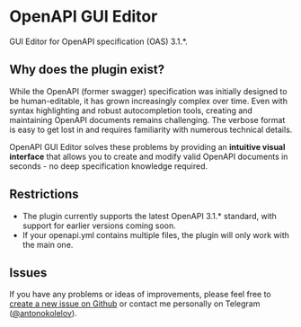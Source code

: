 OpenAPI GUI Editor
========================

<!-- Plugin description -->
GUI Editor for OpenAPI specification (OAS) 3.1.*.

## Why does the plugin exist?

While the OpenAPI (former swagger) specification was initially designed to be human-editable, it has grown increasingly complex over time. Even with syntax highlighting and robust autocompletion tools, creating and maintaining OpenAPI documents remains challenging. The verbose format is easy to get lost in and requires familiarity with numerous technical details.

OpenAPI GUI Editor solves these problems by providing an **intuitive visual interface** that allows you to create and modify valid OpenAPI documents in seconds - no deep specification knowledge required.
## Restrictions
- The plugin currently supports the latest OpenAPI 3.1.* standard, with support for earlier versions coming soon.
- If your openapi.yml contains multiple files, the plugin will only work with the main one.
## Issues
If you have any problems or ideas of improvements, please feel free to [create a new issue on Github](https://github.com/anton-okolelov/openapi-gui-editor-plugin/issues) or contact me personally on Telegram ([@antonokolelov](https://t.me/antonokolelov)).
<!-- Plugin description end -->
